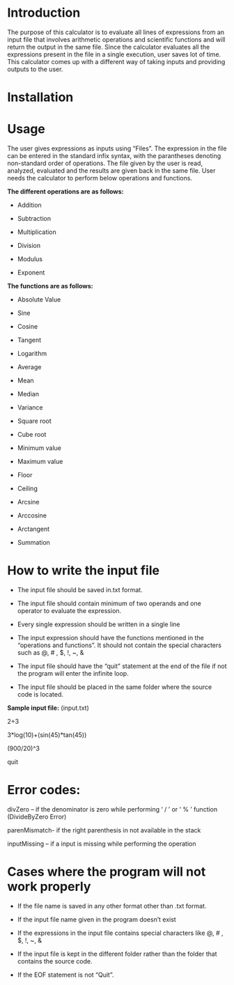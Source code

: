 # Introduction

The purpose of this calculator is to evaluate all lines of expressions from an input file that involves arithmetic operations and scientific functions and will return the output in the same file. Since the calculator evaluates all the expressions present in the file in a single execution, user saves lot of time. This calculator comes up with a different way of taking inputs and providing outputs to the user. 

# Installation


# Usage

The user gives expressions as inputs using “Files”. The expression in the file can be entered in the standard infix syntax, with the parantheses denoting non-standard order of operations. The file given by the user is read, analyzed, evaluated and the results are given back in the same file. User needs the calculator to perform below operations and functions.

**The different operations are as follows:**

 
* Addition

* Subtraction

* Multiplication

* Division

* Modulus

* Exponent


**The functions are as follows:**

* Absolute Value

* Sine

* Cosine

* Tangent

* Logarithm

* Average

* Mean

* Median

* Variance

* Square root

* Cube root

* Minimum value

* Maximum value

* Floor

* Ceiling

* Arcsine

* Arccosine

* Arctangent

* Summation

# How to write the input file

* The input file should be saved in.txt format.

* The input file should contain minimum of two operands and one operator to evaluate the expression. 

* Every single expression should be written in a single line

* The input expression should have the functions mentioned in the “operations and functions”. It should not contain the special characters such as @, # , $, !, ~, &

* The input file should have the “quit” statement at the end of the file if not the program will enter the infinite loop.

* The input file should be placed in the same folder where the source code is located.

**Sample input file:** (input.txt)

2+3

3*log(10)+(sin(45)*tan(45))

(900/20)^3

quit


# Error codes:

divZero – if the denominator is zero while performing ‘ / ’ or ‘ % ’ function (DivideByZero Error)

parenMismatch-  if the right parenthesis in not available in the stack

inputMissing – if a input is missing while performing the operation


# Cases where the program will not work properly

* If the file name is saved in any other format other than .txt format.

* If the input file name given in the program doesn’t exist

* If the expressions in the input file contains special characters like @, # , $, !, ~, &

* If the input file is kept in the different folder rather than the folder that contains the source code.

* If the EOF statement is not “Quit”.

